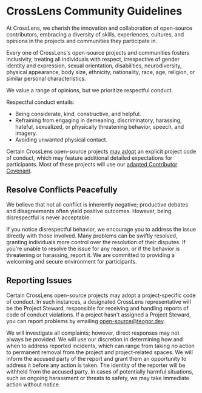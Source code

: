 # CrossLens Community Guidelines

At CrossLens, we cherish the innovation and collaboration of open-source contributors, embracing a diversity of skills, experiences, cultures, and opinions in the projects and communities they participate in.

Every one of CrossLens's open-source projects and communities fosters inclusivity, treating all individuals with respect, irrespective of gender identity and expression, sexual orientation, disabilities, neurodiversity, physical appearance, body size, ethnicity, nationality, race, age, religion, or similar personal characteristics.

We value a range of opinions, but we prioritize respectful conduct.

Respectful conduct entails:

- Being considerate, kind, constructive, and helpful.
- Refraining from engaging in demeaning, discriminatory, harassing, hateful, sexualized, or physically threatening behavior, speech, and imagery.
- Avoiding unwanted physical contact.

Certain CrossLens open-source projects [may adopt][] an explicit project code of conduct, which may feature additional detailed expectations for participants. Most of these projects will use our [adapted Contributor Covenant][].

[may adopt]: https://source.teogor.dev/conduct/
[adapted Contributor Covenant]: https://source.teogor.dev/CODE_OF_CONDUCT/

## Resolve Conflicts Peacefully

We believe that not all conflict is inherently negative; productive debates and disagreements often yield positive outcomes. However, being disrespectful is never acceptable.

If you notice disrespectful behavior, we encourage you to address the issue directly with those involved. Many problems can be swiftly resolved, granting individuals more control over the resolution of their disputes. If you're unable to resolve the issue for any reason, or if the behavior is threatening or harassing, report it. We are committed to providing a welcoming and secure environment for participants.

## Reporting Issues

Certain CrossLens open-source projects may adopt a project-specific code of conduct. In such instances, a designated CrossLens representative will be the Project Steward, responsible for receiving and handling reports of code of conduct violations. If a project hasn't assigned a Project Steward, you can report problems by emailing open-source@teogor.dev.

We will investigate all complaints; however, direct responses may not always be provided. We will use our discretion in determining how and when to address reported incidents, which can range from taking no action to permanent removal from the project and project-related spaces. We will inform the accused party of the report and grant them an opportunity to address it before any action is taken. The identity of the reporter will be withheld from the accused party. In cases of potentially harmful situations, such as ongoing harassment or threats to safety, we may take immediate action without notice.
